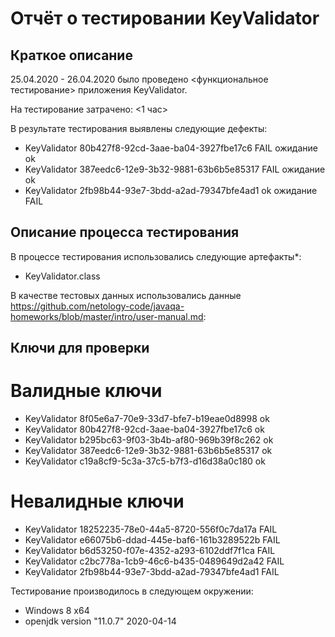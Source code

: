 # Отчёт о тестировании KeyValidator

## Краткое описание

25.04.2020 - 26.04.2020 было проведено <функциональное тестирование> приложения KeyValidator.

На тестирование затрачено: <1 час>

В результате тестирования выявлены следующие дефекты:
* KeyValidator 80b427f8-92cd-3aae-ba04-3927fbe17c6 FAIL ожидание ok
* KeyValidator 387eedc6-12e9-3b32-9881-63b6b5e85317 FAIL ожидание ok
* KeyValidator 2fb98b44-93e7-3bdd-a2ad-79347bfe4ad1 ok ожидание FAIL

## Описание процесса тестирования

В процессе тестирования использовались следующие артефакты*:
* KeyValidator.class

В качестве тестовых данных использовались данные <https://github.com/netology-code/javaqa-homeworks/blob/master/intro/user-manual.md>:
## Ключи для проверки

# Валидные ключи
* KeyValidator 8f05e6a7-70e9-33d7-bfe7-b19eae0d8998 ok
* KeyValidator 80b427f8-92cd-3aae-ba04-3927fbe17c6 ok
* KeyValidator b295bc63-9f03-3b4b-af80-969b39f8c262 ok
* KeyValidator 387eedc6-12e9-3b32-9881-63b6b5e85317 ok
* KeyValidator c19a8cf9-5c3a-37c5-b7f3-d16d38a0c180 ok

# Невалидные ключи
* KeyValidator 18252235-78e0-44a5-8720-556f0c7da17a FAIL
* KeyValidator e66075b6-ddad-445e-baf6-161b3289522b FAIL
* KeyValidator b6d53250-f07e-4352-a293-6102ddf7f1ca FAIL
* KeyValidator c2bc778a-1cb9-46c6-b435-0489649d2a42 FAIL
* KeyValidator 2fb98b44-93e7-3bdd-a2ad-79347bfe4ad1 FAIL


Тестирование производилось в следующем окружении:
* Windows 8 x64
* openjdk version "11.0.7" 2020-04-14